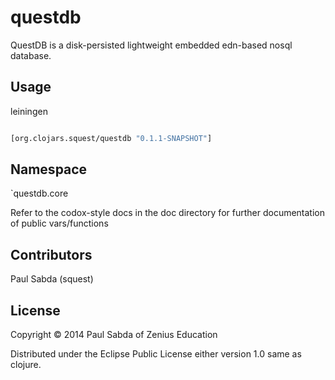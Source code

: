 # questdb

QuestDB is a disk-persisted lightweight embedded edn-based nosql
database.

## Usage

leiningen

```clojure

[org.clojars.squest/questdb "0.1.1-SNAPSHOT"]

```

## Namespace

`questdb.core 

Refer to the codox-style docs in the doc directory for further documentation of public vars/functions 

## Contributors

Paul Sabda (squest)

## License

Copyright © 2014 Paul Sabda of Zenius Education

Distributed under the Eclipse Public License either version 1.0 
same as clojure.
